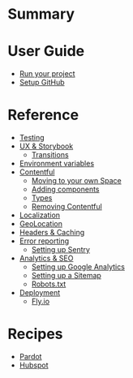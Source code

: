 # Summary

# User Guide

- [Run your project](./guide/run-your-project.md)
- [Setup GitHub](./guide/setup-github.md)

# Reference

- [Testing](./testing/README.md)
- [UX & Storybook](./ux-and-storybook/README.md)
  - [Transitions](./ux-and-storybook/transitions.md)
- [Environment variables](./guide/environment-variables.md)
- [Contentful](./contentful/README.md)
  - [Moving to your own Space](./contentful/moving-to-your-own-space.md)
  - [Adding components](./contentful/adding-components.md)
  - [Types](./contentful/types.md)
  - [Removing Contentful](./contentful/removing-contentful.md)
- [Localization](./guide/localization.md)
- [GeoLocation](./geolocation/README.md)
- [Headers & Caching](./deployment/caching-and-headers.md)
- [Error reporting]()
  - [Setting up Sentry](./deployment/sentry-error-reporting.md)
- [Analytics & SEO]()
  - [Setting up Google Analytics](./seo/google-analytics.md)
  - [Setting up a Sitemap](./seo/sitemaps.md)
  - [Robots.txt](./seo/robots-txt.md)
- [Deployment]()
  - [Fly.io](deployment/Fly.io.md)

# Recipes

- [Pardot](./recipes/pardot.md)
- [Hubspot](./recipes/hubspot.md)
